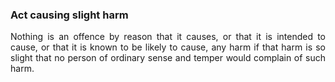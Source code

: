 ### Act causing slight harm
<div style="text-align: justify">

Nothing is an offence by reason that it causes, or that it is intended to cause, or that it is known to be likely to cause, any harm if that harm is so slight that no person of ordinary sense and temper would complain of such harm.

</div>
